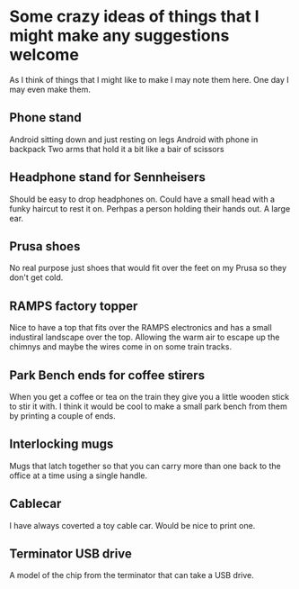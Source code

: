 Some crazy ideas of things that I might make any suggestions welcome
====================================================================

As I think of things that I might like to make I may note them here. One day I may even make them.

Phone stand
-----------
  Android sitting down and just resting on legs
  Android with phone in backpack
  Two arms that hold it a bit like a bair of scissors

Headphone stand for Sennheisers
-------------------------------
  Should be easy to drop headphones on.
  Could have a small head with a funky haircut to rest it on.
  Perhpas a person holding their hands out.
  A large ear.

Prusa shoes
-----------
  No real purpose just shoes that would fit over the feet on my Prusa so they don't get cold.

RAMPS factory topper
--------------------

Nice to have a top that fits over the RAMPS electronics and has a small industiral landscape over the top.
Allowing the warm air to escape up the chimnys and maybe the wires come in on some train tracks.

Park Bench ends for coffee stirers
----------------------------------

When you get a coffee or tea on the train they give you a little wooden stick to stir it with. I think it would be cool to make a small park bench from them by printing a couple of ends.

Interlocking mugs
-----------------

Mugs that latch together so that you can carry more than one back to the office at a time using a single handle.

Cablecar
--------

I have always coverted a toy cable car. Would be nice to print one.

Terminator USB drive
--------------------

A model of the chip from the terminator that can take a USB drive.
